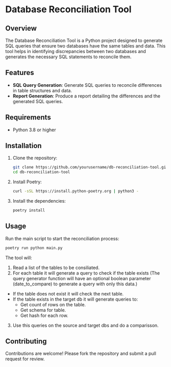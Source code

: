 # Database Reconciliation Tool

## Overview

The Database Reconciliation Tool is a Python project designed to generate SQL queries that ensure two databases have the same tables and data. This tool helps in identifying discrepancies between two databases and generates the necessary SQL statements to reconcile them.

## Features

- **SQL Query Generation**: Generate SQL queries to reconcile differences in table structures and data.
- **Report Generation**: Produce a report detailing the differences and the generated SQL queries.

## Requirements

- Python 3.8 or higher

## Installation

1. Clone the repository:
   ```sh
   git clone https://github.com/yourusername/db-reconciliation-tool.git
   cd db-reconciliation-tool
   ```

2. Install Poetry:
   ```sh
   curl -sSL https://install.python-poetry.org | python3 -
   ```

3. Install the dependencies:
   ```sh
   poetry install
   ```

## Usage

Run the main script to start the reconciliation process:
```sh
poetry run python main.py
```

The tool will:
1. Read a list of the tables to be consiliated.
2. For each table it will generate a query to check if the table exists (The query generator function will have an optional boolean parameter (date_to_compare) to generate a query with only this data.)
 - If the table does not exist it will check the next table.
 - If the table exists in the target db it will generate queries to:
      - Get count of rows on the table.
      - Get schema for table.
      - Get hash for each row.
 3. Use this queries on the source and target dbs and do a comparisson.

## Contributing

Contributions are welcome! Please fork the repository and submit a pull request for review.
